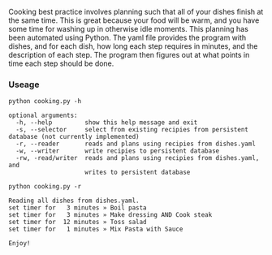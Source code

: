 Cooking best practice involves planning such that all of your dishes finish at the same time. This is great because your food will be warm, and you have some time for washing up in otherwise idle moments. This planning has been automated using Python. The yaml file provides the program with dishes, and for each dish, how long each step requires in minutes, and the description of each step. The program then figures out at what points in time each step should be done.


### Useage

```
python cooking.py -h

optional arguments:
  -h, --help         show this help message and exit
  -s, --selector     select from existing recipies from persistent database (not currently implemented)
  -r, --reader       reads and plans using recipies from dishes.yaml
  -w, --writer       write recipies to persistent database
  -rw, -read/writer  reads and plans using recipies from dishes.yaml, and
                     writes to persistent database
```
```
python cooking.py -r

Reading all dishes from dishes.yaml.
set timer for   3 minutes » Boil pasta
set timer for   3 minutes » Make dressing AND Cook steak
set timer for  12 minutes » Toss salad
set timer for   1 minutes » Mix Pasta with Sauce

Enjoy!
```
